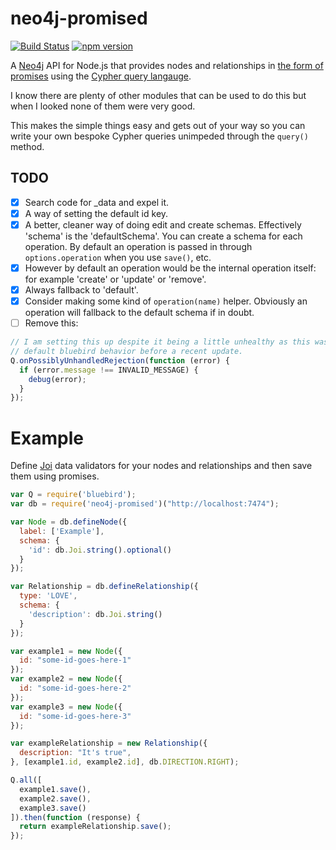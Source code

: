neo4j-promised
==============

[![Build Status](https://travis-ci.org/sebinsua/neo4j-promised.png)](https://travis-ci.org/sebinsua/neo4j-promised) [![npm version](https://badge.fury.io/js/neo4j-promised.svg)](https://npmjs.org/package/neo4j-promised)

A [Neo4j](http://neo4j.com/) API for Node.js that provides nodes and relationships in [the form of promises](https://github.com/petkaantonov/bluebird) using the [Cypher query langauge](http://neo4j.com/developer/cypher-query-language/).

I know there are plenty of other modules that can be used to do this but when I looked none of them were very good.

This makes the simple things easy and gets out of your way so you can write your own bespoke Cypher queries unimpeded through the `query()` method.

TODO
----

- [x] Search code for _data and expel it.
- [x] A way of setting the default id key.
- [x] A better, cleaner way of doing edit and create schemas. Effectively 'schema' is the 'defaultSchema'. You can create a schema for each operation. By default an operation is passed in through `options.operation` when you use `save()`, etc.
- [x] However by default an operation would be the internal operation itself: for example 'create' or 'update' or 'remove'.
- [x] Always fallback to 'default'.
- [x] Consider making some kind of `operation(name)` helper. Obviously an operation will fallback to the default schema if in doubt.
- [ ] Remove this:
```javascript
// I am setting this up despite it being a little unhealthy as this was the
// default bluebird behavior before a recent update.
Q.onPossiblyUnhandledRejection(function (error) {
  if (error.message !== INVALID_MESSAGE) {
    debug(error);
  }
});
```

Example
=======

Define [Joi](https://github.com/hapijs/joi) data validators for your nodes and relationships and then save them using promises.

```javascript
var Q = require('bluebird');
var db = require('neo4j-promised')("http://localhost:7474");

var Node = db.defineNode({
  label: ['Example'],
  schema: {
    'id': db.Joi.string().optional()
  }
});

var Relationship = db.defineRelationship({
  type: 'LOVE',
  schema: {
    'description': db.Joi.string()
  }
});

var example1 = new Node({
  id: "some-id-goes-here-1"
});
var example2 = new Node({
  id: "some-id-goes-here-2"
});
var example3 = new Node({
  id: "some-id-goes-here-3"
});

var exampleRelationship = new Relationship({
  description: "It's true",
}, [example1.id, example2.id], db.DIRECTION.RIGHT);

Q.all([
  example1.save(),
  example2.save(),
  example3.save()
]).then(function (response) {
  return exampleRelationship.save();
});
```
